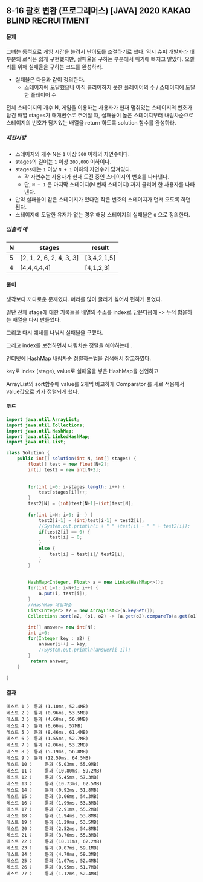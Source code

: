 ## 8-16 괄호 변환 (프로그래머스) [JAVA] 2020 KAKAO BLIND RECRUITMENT

#### 문제

그녀는 동적으로 게임 시간을 늘려서 난이도를 조절하기로 했다. 역시 슈퍼 개발자라 대부분의 로직은 쉽게 구현했지만, 실패율을 구하는 부분에서 위기에 빠지고 말았다. 오렐리를 위해 실패율을 구하는 코드를 완성하라.

- 실패율은 다음과 같이 정의한다.
  - 스테이지에 도달했으나 아직 클리어하지 못한 플레이어의 수 / 스테이지에 도달한 플레이어 수

전체 스테이지의 개수 N, 게임을 이용하는 사용자가 현재 멈춰있는 스테이지의 번호가 담긴 배열 stages가 매개변수로 주어질 때, 실패율이 높은 스테이지부터 내림차순으로 스테이지의 번호가 담겨있는 배열을 return 하도록 solution 함수를 완성하라.

##### 제한사항

- 스테이지의 개수 N은 `1` 이상 `500` 이하의 자연수이다.
- stages의 길이는 `1` 이상 `200,000` 이하이다.
- stages에는 `1` 이상 `N + 1` 이하의 자연수가 담겨있다.
  - 각 자연수는 사용자가 현재 도전 중인 스테이지의 번호를 나타낸다.
  - 단, `N + 1` 은 마지막 스테이지(N 번째 스테이지) 까지 클리어 한 사용자를 나타낸다.
- 만약 실패율이 같은 스테이지가 있다면 작은 번호의 스테이지가 먼저 오도록 하면 된다.
- 스테이지에 도달한 유저가 없는 경우 해당 스테이지의 실패율은 `0` 으로 정의한다.

##### 입출력 예

| N    | stages                   | result      |
| ---- | ------------------------ | ----------- |
| 5    | [2, 1, 2, 6, 2, 4, 3, 3] | [3,4,2,1,5] |
| 4    | [4,4,4,4,4]              | [4,1,2,3]   |

#### 풀이

생각보다 까다로운 문제였다. 머리를 많이 굴리기 싫어서 편하게 풀었다.

일단 전체 stage에 대한 기록들을 배열의 주소를 index로 담은다음에 -> 누적 합을하는 배열을 다시 만들었다.

그리고 다시 얘네를 나눠서 실패율을 구했다.

그리고 index를 보전하면서 내림차순 정렬을 해야하는데..

인터넷에 HashMap 내림차순 정렬하는법을 검색해서 참고하였다.

key로 index (stage), value로 실패율을 넣은 HashMap을 선언하고

ArrayList의 sort함수에 value를 2개씩 비교하게 Comparator 를 새로 적용해서 value값으로 키가 정렬되게 했다.



#### 코드

````java
import java.util.ArrayList;
import java.util.Collections;
import java.util.HashMap;
import java.util.LinkedHashMap;
import java.util.List;

class Solution {
    public int[] solution(int N, int[] stages) {
    	float[] test = new float[N+2];
    	int[] test2 = new int[N+2];
    	
    	
    	for(int i=0; i<stages.length; i++) {
    		test[stages[i]]++;
    	}
    	test2[N] = (int)test[N+1]+(int)test[N];
    	
    	for(int i=N; i>0; i--) {
    		test2[i-1] = (int)test[i-1] + test2[i];
    		//System.out.println(i + " " +test[i] + " " + test2[i]);
    		if(test2[i] == 0) {
    			test[i] = 0;
    		}
    		else {
    			test[i] = test[i]/ test2[i];
    		}
    	}
    	
        
    	HashMap<Integer, Float> a = new LinkedHashMap<>();
    	for(int i=1; i<N+1; i++) {
    		a.put(i, test[i]);
    	}
        //HashMap 내림차순
    	List<Integer> a2 = new ArrayList<>(a.keySet());
    	Collections.sort(a2, (o1, o2) -> (a.get(o2).compareTo(a.get(o1))));
    	
    	int[] answer= new int[N];
    	int i=0;
    	for(Integer key : a2) {
    		answer[i++] = key;
    		//System.out.println(answer[i-1]);
    	}
    	 return answer;
    }
   
}
````

#### 결과

````
테스트 1 〉	통과 (1.10ms, 52.4MB)
테스트 2 〉	통과 (0.96ms, 53.5MB)
테스트 3 〉	통과 (4.68ms, 56.9MB)
테스트 4 〉	통과 (6.66ms, 57MB)
테스트 5 〉	통과 (8.46ms, 61.4MB)
테스트 6 〉	통과 (1.55ms, 52.7MB)
테스트 7 〉	통과 (2.06ms, 53.2MB)
테스트 8 〉	통과 (5.19ms, 56.8MB)
테스트 9 〉	통과 (12.59ms, 64.5MB)
테스트 10 〉	통과 (5.03ms, 55.9MB)
테스트 11 〉	통과 (10.80ms, 59.2MB)
테스트 12 〉	통과 (5.45ms, 57.3MB)
테스트 13 〉	통과 (10.73ms, 62.5MB)
테스트 14 〉	통과 (0.92ms, 51.8MB)
테스트 15 〉	통과 (3.06ms, 54.3MB)
테스트 16 〉	통과 (1.99ms, 53.3MB)
테스트 17 〉	통과 (2.91ms, 55.2MB)
테스트 18 〉	통과 (1.94ms, 53.8MB)
테스트 19 〉	통과 (1.29ms, 53.5MB)
테스트 20 〉	통과 (2.52ms, 54.8MB)
테스트 21 〉	통과 (3.76ms, 55.3MB)
테스트 22 〉	통과 (10.11ms, 62.2MB)
테스트 23 〉	통과 (9.07ms, 59.1MB)
테스트 24 〉	통과 (4.78ms, 59.3MB)
테스트 25 〉	통과 (1.07ms, 52.4MB)
테스트 26 〉	통과 (0.95ms, 51.7MB)
테스트 27 〉	통과 (1.12ms, 52.4MB)
````